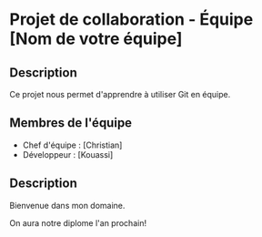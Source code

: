 # Projet de collaboration - Équipe [Nom de votre équipe]
## Description
Ce projet nous permet d'apprendre à utiliser Git en équipe.
## Membres de l'équipe
- Chef d'équipe : [Christian]
- Développeur : [Kouassi]
## Description
Bienvenue dans mon domaine.

On aura notre diplome l'an prochain!
